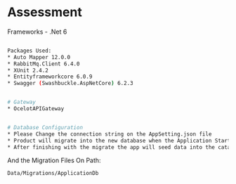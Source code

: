 # Assessment
Frameworks - 
.Net 6
```sh

Packages Used:
* Auto Mapper 12.0.0
* RabbitMq.Client 6.4.0
* XUnit 2.4.2
* Entityframeworkcore 6.0.9
* Swagger (Swashbuckle.AspNetCore) 6.2.3
```

```sh

# Gateway 
* OcelotAPIGateway
```

```sh

# Database Configuration
* Please Change the connection string on the AppSetting.json file
* Product will migrate into the new database when the Application Start
* After finishing with the migrate the app will seed data into the catalog table
```
And the Migration Files On Path:
```sh
Data/Migrations/ApplicationDb
```
